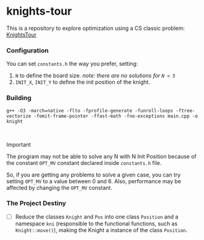# knights-tour
This is a repository to explore optimization using a CS classic problem: [KnightsTour](https://en.wikipedia.org/wiki/Knight%27s_tour)

### Configuration 
You can set `constants.h` the way you prefer, setting: 

1. `N` to define the board size. _note: there are no solutions for `N < 5`_
2. `INIT_X`, `INIT_Y` to define the init position of the knight. 


### Building 

```
g++ -O3 -march=native -flto -fprofile-generate -funroll-loops -ftree-vectorize -fomit-frame-pointer -ffast-math -fno-exceptions main.cpp -o knight
```

<br/>

> [!IMPORTANT] 
> 
> The program may not be able to solve any N with N Init Position because of the constant `OPT_MV` constant declared inside `constants.h` file. 
> 
> So, if you are getting any problems to solve a given case, you can try setting `OPT_MV` to a value between 0 and 6. 
> Also, performance may be affected by changing the `OPT_MV` constant.

### The Project Destiny 

- [ ] Reduce the classes `Knight` and `Pos` into one class `Position` and a namespace `kni` (responsible to the functional functions, such as `Knight::move()`), making the Knight a instance of the class `Position`.  
